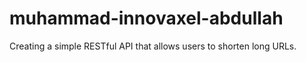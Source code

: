 # muhammad-innovaxel-abdullah
Creating a simple RESTful API that allows users to shorten long URLs.
